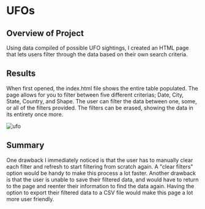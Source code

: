 # UFOs

## Overview of Project

Using data compiled of possible UFO sightings, I created an HTML page that lets users filter through the data based on their own search criteria.

## Results

When first opened, the index.html file shows the entire table populated. The page allows for you to filter between five different criterias; Date, City, State, Country, and Shape. The user can filter the data between one, some, or all of the filters provided. The filters can be erased, showing the data in its entirety once more.

![ufo](https://user-images.githubusercontent.com/77767984/124989107-65f55500-e004-11eb-9815-1e58302f1dd5.png)

## Summary

One drawback I immediately noticed is that the user has to manually clear each filter and refresh to start filtering from scratch again. A "clear filters" option would be handy to make this process a lot faster. Another drawback is that the user is unable to save their filtered data, and would have to return to the page and reenter their information to find the data again. Having the option to export their filtered data to a CSV file would make this page a lot more user friendly.
